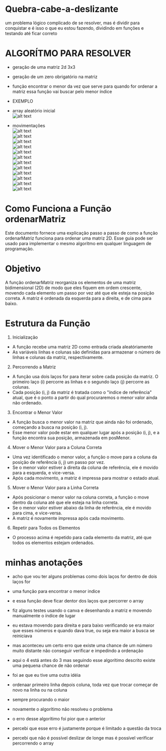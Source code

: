 # Quebra-cabe-a-deslizante

um problema lógico complicado de se resolver, mas é dividir para conquistar
e é isso o que eu estou fazendo, dividindo em funções e testando até ficar correto

# ALGORÍTMO PARA RESOLVER
- geração de uma matriz 2d 3x3 
- geração de um zero obrigatório na matriz
- função encontrar o menor da vez que serve para quando for ordenar a matriz essa função vai buscar pelo menor índice
- EXEMPLO

- array aleatório inicial <br>
![alt text](image-0.png) <br>

- movimentações <br>
![alt text](image-1.png)<br>
![alt text](image-2.png)<br>
![alt text](image-3.png)<br>
![alt text](image-4.png)<br>
![alt text](image-5.png)<br>
![alt text](image-6.png)<br>
![alt text](image-7.png)<br>
![alt text](image-8.png)<br>
![alt text](image-9.png)<br>
![alt text](image-10.png)<br>
![alt text](image-11.png)<br>
![alt text](image-12.png)<br>

# Como Funciona a Função ordenarMatriz
Este documento fornece uma explicação passo a passo de como a função ordenarMatriz funciona para ordenar uma matriz 2D. Esse guia pode ser usado para implementar o mesmo algoritmo em qualquer linguagem de programação.

# Objetivo
A função ordenarMatriz reorganiza os elementos de uma matriz bidimensional (2D) de modo que eles fiquem em ordem crescente, movendo cada elemento um passo por vez até que ele esteja na posição correta. A matriz é ordenada da esquerda para a direita, e de cima para baixo.

# Estrutura da Função
1. Inicialização
- A função recebe uma matriz 2D como entrada criada aleatóriamente
- As variáveis linhas e colunas são definidas para armazenar o número de linhas e colunas da matriz, respectivamente.
2. Percorrendo a Matriz
- A função usa dois laços for para iterar sobre cada posição da matriz. O primeiro laço (i) percorre as linhas e o segundo laço (j) percorre as colunas.
- Cada posição (i, j) da matriz é tratada como o "índice de referência" atual, que é o ponto a partir do qual procuraremos o menor valor ainda não ordenado.
3. Encontrar o Menor Valor
- A função busca o menor valor na matriz que ainda não foi ordenado, começando a busca na posição (i, j).
- Esse menor valor pode estar em qualquer lugar após a posição (i, j), e a função encontra sua posição, armazenada em posMenor.
4. Mover o Menor Valor para a Coluna Correta
- Uma vez identificado o menor valor, a função o move para a coluna da posição de referência (i, j) um passo por vez.
- Se o menor valor estiver à direita da coluna de referência, ele é movido para a esquerda, e vice-versa.
- Após cada movimento, a matriz é impressa para mostrar o estado atual.
5. Mover o Menor Valor para a Linha Correta
- Após posicionar o menor valor na coluna correta, a função o move dentro da coluna até que ele esteja na linha correta.
- Se o menor valor estiver abaixo da linha de referência, ele é movido para cima, e vice-versa.
- A matriz é novamente impressa após cada movimento.
6. Repetir para Todos os Elementos
- O processo acima é repetido para cada elemento da matriz, até que todos os elementos estejam ordenados.

# minhas anotações

- acho que vou ter alguns problemas como dois laços for dentro de dois laços for 
- uma função para encontrar o menor indice 
- e essa função deve ficar dentor dos laços que percorrer o array

- fiz alguns testes usando o canva e desenhando a matriz e movendo manualmente o índice de lugar
- eu estava movendo para direita e para baixo verificando se era maior que esses números e quando dava true, ou seja era maior a busca se reiniciava
- mas aconteceu um certo erro que existe uma chance de um número muito distante não conseguir verificar e impedindo a ordenação


- aqui o 4 está antes do 3 mas seguindo esse algorítimo descrito existe uma pequena chance de não ordenar

- foi ae que eu tive uma outra idéia 
- ordenaar primeiro linha depois coluna, toda vez que trocar começar de novo na linha ou na coluna
- sempre procurando o maior

- novamente o algorítimo não resolveu o problema
- o erro desse algorítimo foi pior que o anterior 



- percebi que esse erro é justamente porque é limitado a questão da troca

- percebi que não é possível deslizar de longe mas é possível verificar percorrendo o array